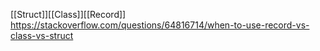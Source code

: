 [[Struct]][[Class]][[Record]]
https://stackoverflow.com/questions/64816714/when-to-use-record-vs-class-vs-struct